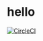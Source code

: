 # hello
[![CircleCI](https://dl.circleci.com/status-badge/img/gh/Bastibolista/hello/tree/main.svg?style=svg)](https://dl.circleci.com/status-badge/redirect/gh/Bastibolista/hello/tree/main)


